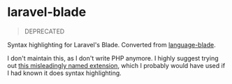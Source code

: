 # laravel-blade

> DEPRECATED

Syntax highlighting for Laravel's Blade. Converted from
[language-blade](https://github.com/jawee/language-blade).

I don't maintain this, as I don't write PHP anymore. I highly suggest trying out [this misleadingly named extension](https://marketplace.visualstudio.com/items?itemName=onecentlin.laravel-blade), which I probably would have used if I had known it does syntax highlighting.

